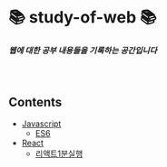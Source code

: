 # 📚 study-of-web 📚
##### 웹에 대한 공부 내용들을 기록하는 공간입니다

<br/>

## Contents
- [Javascript](https://github.com/leejiwon6315/study-of-web/tree/master/JavaScript)
  + [ES6](https://github.com/leejiwon6315/study-of-web/tree/master/JavaScript/ES6)
- [React](https://github.com/leejiwon6315/study-of-web/tree/master/React)
  + [리액트1분실행](https://github.com/leejiwon6315/study-of-web/tree/master/React/리액트1분실행)
